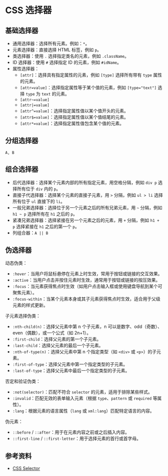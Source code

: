 # CSS 选择器

## 基础选择器

- 通用选择器：选择所有元素。例如：`*`。
- 元素选择器：直接选择 HTML 标签，例如 `p`。
- 类选择器：使用 `.` 选择指定类名的元素，例如 `.className`。
- ID 选择器：使用 `#` 选择指定 ID 的元素，例如 `#idName`。
- 属性选择器：
  - `[attr]`：选择具有指定属性的元素，例如 `[type]` 选择所有带有 `type` 属性的元素。
  - `[attr=value]`：选择指定属性等于某个值的元素，例如 `[type="text"]` 选择 `type` 为 `text` 的元素。
  - `[attr~=value]`
  - `[attr|=value]`
  - `[attr^=value]`：选择指定属性值以某个值开头的元素。
  - `[attr$=value]`：选择指定属性值以某个值结尾的元素。
  - `[attr*=value]`：选择指定属性值包含某个值的元素。

## 分组选择器

`A, B`

## 组合选择器

- 后代选择器：选择某个元素内部的所有指定元素，用空格分隔，例如 `div p` 选择所有位于 `div` 内的 `p`。
- 直接子代选择器：选择某个元素的直接子元素，用 `>` 分隔，例如 `ul > li` 选择所有位于 `ul` 直接下的 `li`。
- 一般兄弟选择器：选择位于另一个元素之后的所有兄弟元素，用 `~` 分隔，例如 `h1 ~ p` 选择所有在 `h1` 之后的 `p`。
- 紧凑兄弟选择器：选择紧接在另一个元素之后的元素，用 `+` 分隔，例如 `h1 + p` 选择紧接在 `h1` 之后的第一个 `p`。
- 列组合器：`A || B`

## 伪选择器

动态伪类：

- `:hover`：当用户将鼠标悬停在元素上时生效，常用于按钮或链接的交互效果。
- `:active`：当用户点击并按住元素时生效，通常用于按钮或链接的按压效果。
- `:focus`：当元素获得焦点时生效（如用户点击输入框或使用键盘导航到某个可聚焦元素）。
- `:focus-within`：当某个元素本身或其子元素获得焦点时生效，适合用于父级元素的样式更新。

子元素选择伪类：

- `:nth-child(n)`：选择父元素中第 n 个子元素，n 可以是数字、odd（奇数）、even（偶数），或一个公式（如 2n+1）。
- `:first-child`：选择父元素的第一个子元素。
- `:last-child`：选择父元素的最后一个子元素。
- `:nth-of-type(n)`：选择父元素中第 n 个指定类型（如 `<div>` 或 `<p>`）的子元素。
- `:first-of-type`：选择父元素中第一个指定类型的子元素。
- `:last-of-type`：选择父元素中最后一个指定类型的子元素。

否定和验证伪类：

- `:not(selector)`：匹配不符合 `selector` 的元素，适用于排除某些样式。
- `:invalid`：匹配无效的表单输入元素（根据 `type`、`pattern` 或 `required` 等属性）。
- `:lang`：根据元素的语言属性（`lang` 或 `xml:lang`）匹配特定语言的内容。

伪元素：

- `::before` / `::after`：用于在元素内容之前或之后插入内容。
- `::first-line` / `::first-letter`：用于选择元素的首行或首字母。

## 参考资料

- [CSS Selector](https://developer.mozilla.org/zh-CN/docs/Web/CSS/CSS_selectors)

